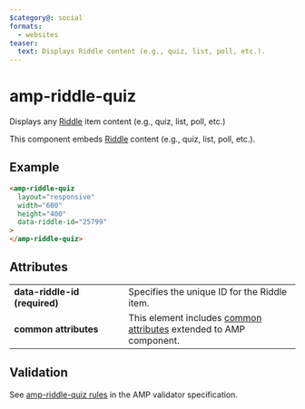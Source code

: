 ```yaml
---
$category@: social
formats:
  - websites
teaser:
  text: Displays Riddle content (e.g., quiz, list, poll, etc.).
---
```


<!--
Copyright 2017 The AMP HTML Authors. All Rights Reserved.

Licensed under the Apache License, Version 2.0 (the "License");
you may not use this file except in compliance with the License.
You may obtain a copy of the License at

      http://www.apache.org/licenses/LICENSE-2.0

Unless required by applicable law or agreed to in writing, software
distributed under the License is distributed on an "AS-IS" BASIS,
WITHOUT WARRANTIES OR CONDITIONS OF ANY KIND, either express or implied.
See the License for the specific language governing permissions and
limitations under the License.
-->

# amp-riddle-quiz

Displays any [Riddle](https://www.riddle.com/) item content (e.g., quiz, list, poll, etc.)

This component embeds [Riddle](https://www.riddle.com/) content (e.g., quiz, list, poll, etc.).

## Example

```html
<amp-riddle-quiz
  layout="responsive"
  width="600"
  height="400"
  data-riddle-id="25799"
>
</amp-riddle-quiz>
```

## Attributes

<table>
  <tr>
    <td width="40%"><strong>data-riddle-id (required)</strong></td>
    <td>Specifies the unique ID for the Riddle item.</td>
  </tr>
  <tr>
    <td width="40%"><strong>common attributes</strong></td>
    <td>This element includes <a href="https://amp.dev/documentation/guides-and-tutorials/learn/common_attributes">common attributes</a> extended to AMP component.</td>
  </tr>
</table>

## Validation

See [amp-riddle-quiz rules](https://github.com/ampproject/amphtml/blob/master/extensions/amp-riddle-quiz/validator-amp-riddle-quiz.protoascii) in the AMP validator specification.
